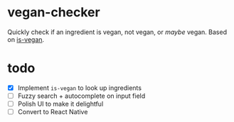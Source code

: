 # vegan-checker
Quickly check if an ingredient is vegan, not vegan, or *maybe* vegan. Based on [is-vegan](https://github.com/hmontazeri/is-vegan).

# todo
- [x] Implement `is-vegan` to look up ingredients
- [ ] Fuzzy search + autocomplete on input field
- [ ] Polish UI to make it delightful
- [ ] Convert to React Native
